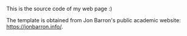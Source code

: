 This is the source code of my web page :)

The template is obtained from Jon Barron's public academic website: https://jonbarron.info/.

